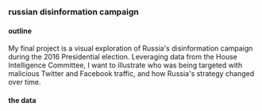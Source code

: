 ### russian disinformation campaign

#### outline
My final project is a visual exploration of Russia's disinformation campaign during the 2016 Presidential election. Leveraging data from the House Intelligence Committee, I want to illustrate who was being targeted with malicious Twitter and Facebook traffic, and how Russia's strategy changed over time.


#### the data
